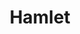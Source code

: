 ---
title: Hamlet
year: 2001
opening_date: 2001-09-01
closing_date:
layout: productions
image:
image_caption:
image_credit:
playbill:
category:
Theatre: Theatre Jacksonville
Venue: Little Theatre
cast:
  Hamlet: Matt Hemphill
  Bernardo: Scott Broughton
  Horatio: John Allen Harrett
  Marcellus: Elroy Spatcher
  Claudius: Greg Leute
  Gertrude McFuzz: Jan Granger Wickstrom
  Polonius: Karl Rogers
  Ophelia: Mandy Proctor
  Laertes: Matt Burke
  Rosencrantz: Chris Revenaugh
  Guildenstern: Hollis Smith
  Fortinbras: Fletcher Liegerot
  Captain: Nathan Vore
  Player King: Ryan Williams
  Player Queen: Sandra S. Spurney
  Player Nephew: Jay Bilderback
  Player Girl: Sarah Overton
  Player Boy: Brad Selvig
  Voltimand: Ray Bandy
  Osric: Josh Waller
  Ghost: Ryan Williams
  Sailor: Colin Williams
  Priest: Paul Anello
  English Ambassador: Elroy Spatcher
  Laertes Servant: Frankie Alfano
  Lady: Erin Maas
  Lord: 
    - Paul Anello
    - Tim Driscol
    - Pat King
  Soldier: 
    - Daniel Dungan
    - David Eger
    - Colin Williams
    - Frankie Alfano
    - Scott Broughton
    - Nathan Vore
crew:
  Executive Director: Sarah Boone
  Artistic Director: Lester Thomas Shane
  Technical Director: Dustin Greer
  Assistant Director: Valerie Howard
  Stage Manager: Tanase Gheorghe Popa
  Assistant Stage Manager: 
    - Allyson Falor
    - Robert Barnwell
  Scenic Design: Timothy Kline
  Lighting Design: Jeffery L. Wagoner
  Lighting Board Operator: Gloria Pepe
  Scenic Painter: Ron Sumner
  Project Coordinator: Cheryl Riddick
  Metropolitan Park Manager: Carol Goodell
  Sound Design: 
    - Lester Thomas Shane
    - Sandra S. Spurney
    - Tony Allegretti
  Production Sound Design: Andrew Douglass
  Costume Design: Joy Smith
  Prop Master: Allen Ray Wood
  Graphic Design: Melissa Russell
  Study Guide: Janet Hall
  Coordinating Assistant: Sheri Thomas
  Lift Construction: Neil McElravy
  Set Construction:
    - Manuel Bello
    - Gloria Pepe
    - Henry Bordeaux
    - Swawn Waas
    - Todd Clary
    - Justin Medina
    - Robert Barnwell
    - Erin Jones
    - Jamie Chancey
    - Beka Vaughan
    - Alex McDowell
    - Tim Stratford
    - Michael Coutu
    - Lee Wilson
    - Matt Cadenhead
    - Chris Alexander
    - Drew Mason
    - David Rogers
    - Brian Gunter
    - Elton Shaffer
    - Dustin Pettegrew
  Backstage Crew:
    - Henry Bordeaux
    - Claudia Wright
    - Mike Crivier
    - Justin Medina
    - Erin Jones
    - Jamie Chancey
  Costume Assistant:
    - Lauren Hill
    - Alex McDowell
  Costume Crew:
    - Barbara Hill
    - Linda Vaughan
    - Carrie Jurkovac
    - Hollis Smith
    - Beka Vaughan
    - Andra Smith
orchestra:
external_links:
---